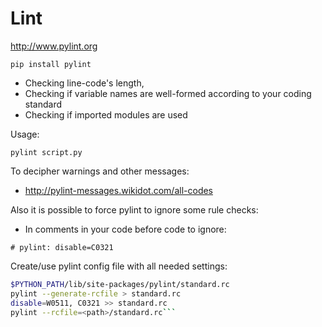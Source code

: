 # Lint

http://www.pylint.org

`pip install pylint`

* Checking line-code's length,
* Checking if variable names are well-formed according to your coding standard
* Checking if imported modules are used

Usage:

`pylint script.py`

To decipher warnings and other messages:
* http://pylint-messages.wikidot.com/all-codes

Also it is possible to force pylint to ignore some rule checks:
* In comments in your code before code to ignore:

```# pylint: disable=C0321```

Create/use pylint config file with all needed settings:
```sh
$PYTHON_PATH/lib/site-packages/pylint/standard.rc
pylint --generate-rcfile > standard.rc
disable=W0511, C0321 >> standard.rc
pylint --rcfile=<path>/standard.rc```